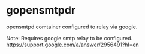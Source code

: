 # gopensmtpdr
opensmtpd comtainer configured to relay via google. 

Note: Requires google smtp relay to be configured.
https://support.google.com/a/answer/2956491?hl=en
